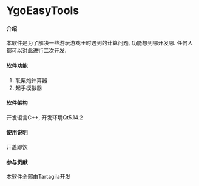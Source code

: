# YgoEasyTools

#### 介绍

本软件是为了解决一些游玩游戏王时遇到的计算问题, 功能想到哪开发哪. 任何人都可以对此进行二次开发.


#### 软件功能

1. 联栗炮计算器
2. 起手模拟器


#### 软件架构
开发语言C++, 开发环境Qt5.14.2


#### 使用说明

开盖即饮


#### 参与贡献

本软件全部由Tartagila开发

